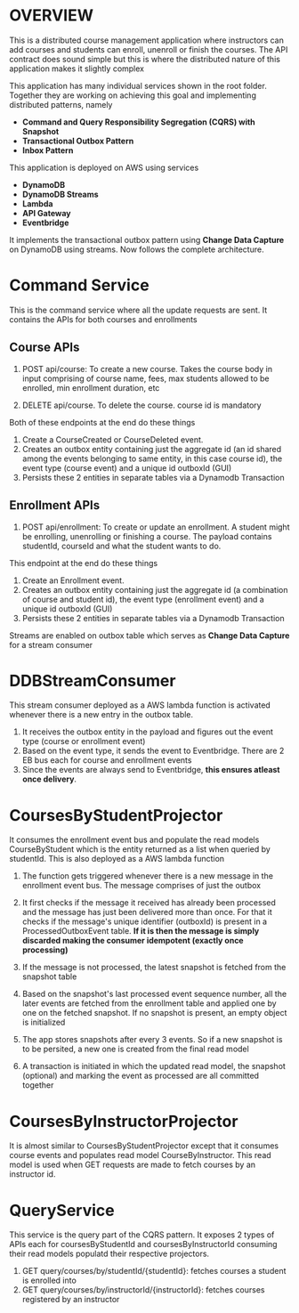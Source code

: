 <h1>OVERVIEW</h1>

This is a distributed course management application where instructors can add courses and students can enroll, unenroll or finish the courses. The API contract does sound simple but this is where the distributed nature of this application makes it slightly complex

This application has many individual services shown in the root folder. Together they are working on achieving this goal and implementing distributed patterns, namely

<ul>
    <li><b>Command and Query Responsibility Segregation (CQRS) with Snapshot</b></li>
    <li><b>Transactional Outbox Pattern</b></li>
    <li><b>Inbox Pattern</b></li>
</ul>

This application is deployed on AWS using services

<ul>
    <li><b>DynamoDB</b></li>
    <li><b>DynamoDB Streams</b></li>
    <li><b>Lambda</b></li>
    <li><b>API Gateway</b></li>
    <li><b>Eventbridge</b></li>
</ul>

It implements the transactional outbox pattern using <b>Change Data Capture</b> on DynamoDB using streams. Now follows the complete architecture.


<h1>Command Service</h2>

This is the command service where all the update requests are sent. It contains the APIs for both courses and enrollments

<h2>Course APIs</h2>

1. POST api/course: To create a new course. Takes the course body in input comprising of course name, fees, max students allowed to be enrolled, min enrollment duration, etc

2. DELETE api/course. To delete the course. course id is mandatory

Both of these endpoints at the end do these things

1. Create a CourseCreated or CourseDeleted event.
2. Creates an outbox entity containing just the aggregate id (an id shared among the events belonging to same entity, in this case course id), the event type (course event) and a unique id outboxId (GUI)
3. Persists these 2 entities in separate tables via a Dynamodb Transaction

<h2>Enrollment APIs</h2>

1. POST api/enrollment: To create or update an enrollment. A student might be enrolling, unenrolling or finishing a course. The payload contains studentId, courseId and what the student wants to do.

This endpoint at the end do these things

1. Create an Enrollment event.
2. Creates an outbox entity containing just the aggregate id (a combination of course and student id), the event type (enrollment event) and a unique id outboxId (GUI)
3. Persists these 2 entities in separate tables via a Dynamodb Transaction

Streams are enabled on outbox table which serves as <b>Change Data Capture</b> for a stream consumer


<h1>DDBStreamConsumer</h1>
This stream consumer deployed as a AWS lambda function is activated whenever there is a new entry in the outbox table.

1. It receives the outbox entity in the payload and figures out the event type (course or enrollment event)
2. Based on the event type, it sends the event to Eventbridge. There are 2 EB bus each for course and enrollment events
3. Since the events are always send to Eventbridge, <b>this ensures atleast once delivery</b>.


<h1>CoursesByStudentProjector</h1>

It consumes the enrollment event bus and populate the read models CourseByStudent which is the entity returned as a list when queried by studentId. This is also deployed as a AWS lambda function

1. The function gets triggered whenever there is a new message in the enrollment event bus. The message comprises of just the outbox 

2. It first checks if the message it received has already been processed and the message has just been delivered more than once. For that it checks if the message's unique identifier (outboxId) is present in a ProcessedOutboxEvent table. <b>If it is then the message is simply discarded making the consumer idempotent (exactly once processing)</b>

3. If the message is not processed, the latest snapshot is fetched from the snapshot table

4. Based on the snapshot's last processed event sequence number, all the later events are fetched from the enrollment table and applied one by one on the fetched snapshot. If no snapshot is present, an empty object is initialized

5. The app stores snapshots after every 3 events. So if a new snapshot is to be persited, a new one is created from the final read model

6. A transaction is initiated in which the updated read model, the snapshot (optional) and marking the event as processed are all committed together 


<h1>CoursesByInstructorProjector</h1>

It is almost similar to CoursesByStudentProjector except that it consumes course events and populates read model CourseByInstructor. This read model is used when GET requests are made to fetch courses by an instructor id.


<h1>QueryService</h1>

This service is the query part of the CQRS pattern. It exposes 2 types of APIs each for coursesByStudentId and coursesByInstructorId consuming their read models populatd their respective projectors.

1. GET query/courses/by/studentId/{studentId}: fetches courses a student is enrolled into
2. GET query/courses/by/instructorId/{instructorId}: fetches courses registered by an instructor
